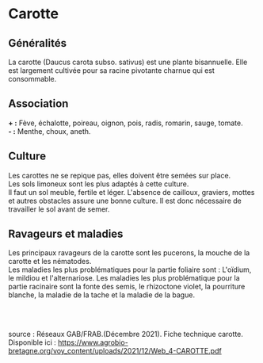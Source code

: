 # Carotte

## Généralités  

La carotte (Daucus carota subso. sativus) est une plante bisannuelle. Elle est largement cultivée pour sa racine pivotante charnue qui est consommable.  

## Association  

**+ :** Fève, échalotte, poireau, oignon, pois, radis, romarin, sauge, tomate.  
**- :** Menthe, choux, aneth.

## Culture  

Les carottes ne se repique pas, elles doivent être semées sur place.  
Les sols limoneux sont les plus adaptés à cette culture.  
Il faut un sol meuble, fertile et léger. L'absence de cailloux, graviers, mottes et autres obstacles assure une bonne culture. Il est donc nécessaire de travailler le sol avant de semer.  

## Ravageurs et maladies  

Les principaux ravageurs de la carotte sont les pucerons, la mouche de la carotte et les nématodes.  
Les maladies les plus problématiques pour la partie foliaire sont : L'oïdium, le mildiou et l'alternariose.
Les maladies les plus problématique pour la partie racinaire sont la fonte des semis, le rhizoctone violet, la pourriture blanche, la maladie de la tache et la maladie de la bague.   
  
<br>  
<br>
      
source : Réseaux GAB/FRAB.(Décembre 2021). Fiche technique carotte. Disponible ici : https://www.agrobio-bretagne.org/voy_content/uploads/2021/12/Web_4-CAROTTE.pdf



